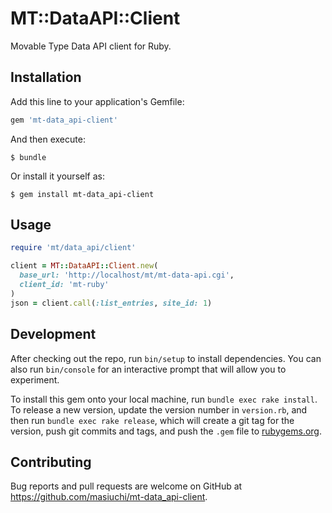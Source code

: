 # MT::DataAPI::Client

Movable Type Data API client for Ruby. 

## Installation

Add this line to your application's Gemfile:

```ruby
gem 'mt-data_api-client'
```

And then execute:

    $ bundle

Or install it yourself as:

    $ gem install mt-data_api-client

## Usage

```ruby
require 'mt/data_api/client'

client = MT::DataAPI::Client.new(
  base_url: 'http://localhost/mt/mt-data-api.cgi',
  client_id: 'mt-ruby'
)
json = client.call(:list_entries, site_id: 1)
```

## Development

After checking out the repo, run `bin/setup` to install dependencies. You can also run `bin/console` for an interactive prompt that will allow you to experiment.

To install this gem onto your local machine, run `bundle exec rake install`. To release a new version, update the version number in `version.rb`, and then run `bundle exec rake release`, which will create a git tag for the version, push git commits and tags, and push the `.gem` file to [rubygems.org](https://rubygems.org).

## Contributing

Bug reports and pull requests are welcome on GitHub at https://github.com/masiuchi/mt-data_api-client.

